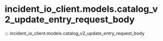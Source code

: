 # incident_io_client.models.catalog_v2_update_entry_request_body

::: incident_io_client.models.catalog_v2_update_entry_request_body
